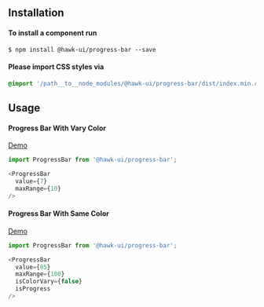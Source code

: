 ## Installation


#### To install a component run
`$ npm install @hawk-ui/progress-bar --save`


#### Please import CSS styles via
```scss noeditor
@import '/path__to__node_modules/@hawk-ui/progress-bar/dist/index.min.css
```


## Usage


#### Progress Bar With Vary Color
[Demo](https://hawk.wallnit.com/#!/ProgressBar/1)
```js static
import ProgressBar from '@hawk-ui/progress-bar';
```
```js
<ProgressBar
  value={7}
  maxRange={10}
/>
```


#### Progress Bar With Same Color
[Demo](https://hawk.wallnit.com/#!/ProgressBar/3)
```js static
import ProgressBar from '@hawk-ui/progress-bar';
```
```js
<ProgressBar
  value={85}
  maxRange={100}
  isColorVary={false}
  isProgress
/>
```
